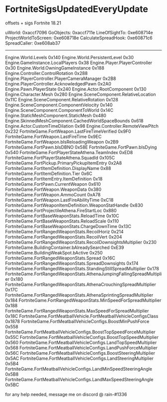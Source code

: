 # FortniteSigsUpdatedEveryUpdate
offsets + sigs Fortnite 18.21

uWorld: 0xaccf7096
GoObjects: 0xaccf711e
LineOfSightTo: 0xe608714e
ProjectWorldToScreen: 0xe608718e
CalculateSpreadHook: 0xe60871c6
SpreadCaller: 0xe608ab37

-------------------

Engine.World.Levels 0x140
Engine.World.PersistentLevel 0x30
Engine.GameInstance.LocalPlayers 0x38
Engine.Player.PlayerController 0x30
Engine.World.OwningGameInstance 0x188
Engine.Controller.ControlRotation 0x288
Engine.PlayerController.PlayerCameraManager 0x2B8
Engine.PlayerController.AcknowledgedPawn 0x2A0
Engine.Pawn.PlayerState 0x240
Engine.Actor.RootComponent 0x130
Engine.Character.Mesh 0x280
Engine.SceneComponent.RelativeLocation 0x11C
Engine.SceneComponent.RelativeRotation 0x128
Engine.SceneComponent.ComponentVelocity 0x140
Engine.SceneComponent.ComponentToWorld 0x14C
Engine.StaticMeshComponent.StaticMesh 0x480
Engine.SkinnedMeshComponent.CachedWorldSpaceBounds 0x618
Engine.Actor.CustomTimeDilation 0x98
Engine.Controller.RemoteViewPitch 0x232
FortniteGame.FortWeapon.LastFireTimeVerified 0x9F0
FortniteGame.FortWeapon.LastFireTime 0x9EC
FortniteGame.FortWeapon.bIsReloadingWeapon 0x2B9
FortniteGame.FortPawn.bIsDBNO 0x58E
FortniteGame.FortPawn.bIsDying 0x540
FortniteGame.FortPlayerStateAthena.TeamIndex 0xED8
FortniteGame.FortPlayerStateAthena.SquadId 0x105C
FortniteGame.FortPickup.PrimaryPickupItemEntry 0x2A8
FortniteGame.FortItemDefinition.DisplayName 0x88
FortniteGame.FortItemDefinition.Tier 0x6C
FortniteGame.FortItemEntry.ItemDefinition 0x18
FortniteGame.FortPawn.CurrentWeapon 0x610
FortniteGame.FortWeapon.WeaponData 0x380
FortniteGame.FortWeapon.AmmoCount 0xA78
FortniteGame.FortWeapon.LastFireAbilityTime 0xC18
FortniteGame.FortWeaponItemDefinition.WeaponStatHandle 0x830
FortniteGame.FortProjectileAthena.FireStartLoc 0x880
FortniteGame.FortBaseWeaponStats.ReloadTime 0x10C
FortniteGame.FortBaseWeaponStats.ReloadScale 0x110
FortniteGame.FortBaseWeaponStats.ChargeDownTime 0x13C
FortniteGame.FortRangedWeaponStats.RecoilHoriz 0x214
FortniteGame.FortRangedWeaponStats.RecoilVert 0x204
FortniteGame.FortRangedWeaponStats.RecoilDownsightsMultiplier 0x230
FortniteGame.BuildingContainer.bAlreadySearched 0xE39
FortniteGame.BuildingWeakSpot.bActive 0x250
FortniteGame.FortRangedWeaponStats.Spread 0x16C
FortniteGame.FortRangedWeaponStats.SpreadDownsights 0x174
FortniteGame.FortRangedWeaponStats.StandingStillSpreadMultiplier 0x178
FortniteGame.FortRangedWeaponStats.AthenaJumpingFallingSpreadMultiplier 0x180
FortniteGame.FortRangedWeaponStats.AthenaCrouchingSpreadMultiplier 0x17C
FortniteGame.FortRangedWeaponStats.AthenaSprintingSpreadMultiplier 0x184
FortniteGame.FortRangedWeaponStats.MinSpeedForSpreadMultiplier 0x188
FortniteGame.FortRangedWeaponStats.MaxSpeedForSpreadMultiplier 0x18C
FortniteGame.FortMeatballVehicle.FortMeatballVehicleConfigsClass 0x1878
FortniteGame.FortMeatballVehicleConfigs.BoostMinPushForce 0x558
FortniteGame.FortMeatballVehicleConfigs.BoostTopSpeedForceMultiplier 0x55C
FortniteGame.FortMeatballVehicleConfigs.BoostTopSpeedMultiplier 0x560
FortniteGame.FortMeatballVehicleConfigs.LandTopSpeedMultiplier 0x568
FortniteGame.FortMeatballVehicleConfigs.LandPushForceMultiplier 0x56C
FortniteGame.FortMeatballVehicleConfigs.BoostSteeringMultiplier 0x5AC
FortniteGame.FortMeatballVehicleConfigs.LandSteeringMultiplier 0x5B4
FortniteGame.FortMeatballVehicleConfigs.LandMinSpeedSteeringAngle 0x5B8
FortniteGame.FortMeatballVehicleConfigs.LandMaxSpeedSteeringAngle 0x5BC

for any help needed, message me on discord @ rain-#1336
